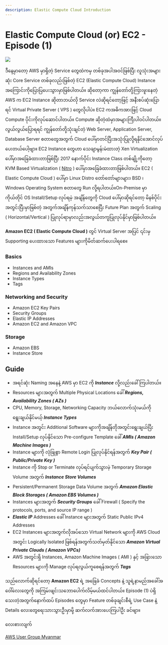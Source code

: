 ```yaml
---
description: Elastic Compute Cloud Introduction
---
```


# Elastic Compute Cloud \(or\) EC2 - Episode \(1\)

![](https://i.imgur.com/dRgLosS.jpg)

ဒီနေ့မှာတော့ AWS မှာရှိတဲ့ Service တွေထဲကမှ တစ်ခုအပါအဝင်ဖြစ်ပြီး လူသုံးအများဆုံး Core Service တစ်ခုလည်းဖြစ်တဲ့ EC2 \(Elastic Compute Cloud\) Instance အကြောင်းကိုပြောပြပေးသွားမှာဖြစ်ပါတယ်။ ဆိုတော့ကာ ကျွန်တော်တို့ကြားဖူးနေတဲ့ AWS က EC2 Instance ဆိုတာဘယ်လို Service လဲဆိုရင်တော့ဖြင့် အနီးစပ်ဆုံးပြောရင် Virtual Private Server \( VPS \) တွေလိုပါပဲ။ EC2 ကအဓိကအားဖြင့် Cloud Compute ပိုင်းကိုလုပ်ဆောင်ပါတယ်။ Compute ဆိုတဲ့ထဲမှာအများကြီးပါဝင်ပါတယ်။ လွယ်လွယ်ပြောရရင် ကျွန်တော်တို့သုံးချင်တဲ့ Web Server, Application Server, Database Server စတာတွေအတွက် Cloud ပေါ်မှာတင်ပြီးအသုံးပြုလို့ရနိုင်အောင်လုပ်ပေးတယ်ပေါ့ဗျာ။ EC2 Instance တွေဟာ သေချာမွန်းမံထားတဲ့ Xen Virtualization ပေါ်မှာအခြေခံထားတာဖြစ်ပြီး 2017 နောက်ပိုင်း Instance Class တစ်ချို့ကိုတော့ KVM Based Virtualization \( [Nitro](http://www.brendangregg.com/blog/2017-11-29/aws-ec2-virtualization-2017.html) \) ပေါ်မှာအခြေခံထားတာဖြစ်ပါတယ်။ EC2 \( Elastic Compute Cloud \) ပေါ်မှာ Linux Distro တော်တော်များများ၊ BSD ၊ Windows Operating System စတာတွေ Run လို့ရပါတယ်။On-Premise မှာ ကိုယ်တိုင် OS Install/Setup လုပ်ရမဲ့ အချိန်တွေကို Cloud ပေါ်မှာဆိုရင်တော့ မိနစ်ပိုင်းအတွင်းပြီးမှာဖြစ်တဲ့ အတွက်အချိန်ကုန်သက်သာစေပြီး Future Plan အတွက် Scaling \( Horizontal/Vertical \) ပြုလုပ်ရာမှာလည်းအလွယ်တကူပြုလုပ်နိုင်မှာဖြစ်ပါတယ်။

**Amazon EC2 \( Elastic Compute Cloud \)** တွင် Virtual Server အပြင် ၎င်းမှ Supporting ပေးထားသော Features များကိုမိတ်ဆက်ပေးပါရစေ။

### Basics

* Instances and AMIs
* Regions and Availability Zones
* Instance Types
* Tags

### Networking and Security

* Amazon EC2 Key Pairs
* Security Groups
* Elastic IP Addresses
* Amazon EC2 and Amazon VPC

### Storage

* Amazon EBS
* Instance Store

## Guide

* အရင်ဆုံး Naming အနေနဲ့ AWS မှာ EC2 ကို _**Instance**_ လို့လည်းခေါ်ကြပါတယ်။
* Resources များအတွက် Multiple Physical Locations ခေါ်  _**Regions, Availability Zones \( AZs \)**_
* CPU, Memory, Storage, Networking Capacity ဘယ်လောက်သုံးမယ်ကိုရွေးချယ်နိုင်မယ့် _**Instance Types**_
* Instance အတွင်း Additional Software များကိုအချိန်တိုအတွင်းရွေးချယ်ပြီး Install/Setup လုပ်နိုင်သော Pre-configure Template ခေါ် _**AMIs \( Amazon Machine Images \)**_ 
* Instance များကို လုံခြုစွာ Remote Login ပြုလုပ်နိုင်ရန်အတွက်  _**Key Pair \( Public/Private Key \)**_
* Instance ကို Stop or Terminate လုပ်ရင်ပျက်သွားမဲ့ Temporary Storage Volume အတွက် _**Instance Store Volumes**_ 
* Persistent/Permanent Storage Data Volume အတွက် _**Amazon Elastic Block Storages \( Amazon EBS Volumes \)**_
* Instances များအတွက်  _**Security Groups**_   ခေါ် Firewall \( Specify the protocols, ports, and source IP range \) 
* _**Elastic IP**_ Addresses ခေါ် Instance များအတွက် Static Public IPv4 Addresses
* EC2 Instances များအတွက်လိုအပ်သော Virtual Network များကို AWS Cloud အတွင်း Logically Isolated ဖြစ်ရန်အတွက်သတ်မှတ်နိုင်သော _**Amazon Virtual Private Clouds \( Amazon VPCs\)**_
* AWS အတွင်းရှိ Instances, Amazon Machine Images \( AMI \) နှင့် အခြားသော Resources များကို Manage လုပ်ရလွယ်ကူစေရန်အတွက် _**Tags**_

သည်လောက်ဆိုရင်တော့ **Amazon EC2** ရဲ့ အခြေခံ Concepts နဲ့ သူရဲ့နာမည်အခေါ်အဝေါ်လေးတွေကို အကြမ်းဖျင်းသဘောပေါက်လိမ့်မယ်ထင်ပါတယ်။ Episode \(1\) ပဲရှိသေးတဲ့အတွက်နောက်ထပ် Episodes တွေမှာ Feature တစ်ခုချင်းစီရဲ့ Use Case နဲ့ Details လေးတွေရေးသားသွားဦးမှာမို့ ဆက်လက်အားပေးကြပါဦး ခင်ဗျာ။

လေးစားလျက်

 [AWS User Group Myanmar](https://www.facebook.com/awsugmm/)


